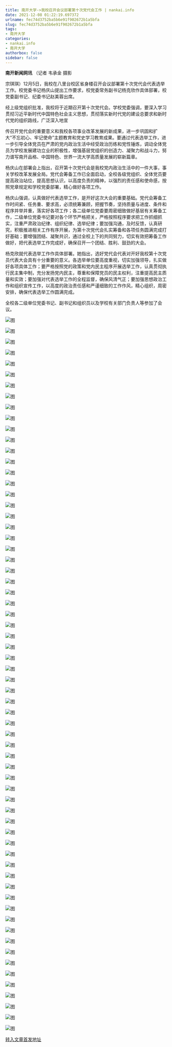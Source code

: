 ```yaml
---
title: 南开大学->我校召开会议部署第十次党代会工作 | nankai.info
date: 2021-12-08 01:22:19.697372
urlname: fec74d3752ba5b6e91f902672b1a5bfa
slug: fec74d3752ba5b6e91f902672b1a5bfa
tags: 
- 南开大学
categories:
- nankai.info
- 南开大学
authorbox: false
sidebar: false
---
```

**南开新闻网讯** （记者 韦承金 摄影

宗琪琪）12月5日，我校在八里台校区省身楼召开会议部署第十次党代会代表选举工作。校党委书记杨庆山提出工作要求，校党委常务副书记杨克欣作具体部署，校党委副书记、纪委书记赵美蓉出席。

经上级党组织批准，我校将于近期召开第十次党代会。学校党委强调，要深入学习贯彻习近平新时代中国特色社会主义思想，贯彻落实新时代党的建设总要求和新时代党的组织路线，广泛深入地宣
<!--more-->
传召开党代会的重要意义和我校各项事业改革发展的新成果，进一步巩固和扩大“不忘初心、牢记使命”主题教育和党史学习教育成果。要通过代表选举工作，进一步引导全体党员在严肃的党内政治生活中经受政治历练和党性锤炼，调动全体党员为学校发展建功立业的积极性，增强基层党组织的创造力、凝聚力和战斗力，努力谱写南开品格、中国特色、世界一流大学高质量发展的崭新篇章。

杨庆山在部署会上指出，召开第十次党代会是我校党内政治生活中的一件大事，事关学校改革发展全局。党代会筹备工作已全面启动，全校各级党组织、全体党员要提高政治站位，提高思想认识，以高度负责的精神，以强烈的责任感和使命感，按照党章规定和学校党委部署，精心做好各项工作。

杨庆山强调，认真做好代表选举工作，是开好这次大会的重要基础。党代会筹备工作时间紧、任务重、要求高，必须统筹兼顾，把握节奏，坚持质量与进度、条件和程序并举并重，落实好各项工作；各二级单位党委要周密细致做好基层有关筹备工作，二级单位党委书记要对各个环节严格把关，严格按照程序要求把工作抓细抓实，注重严肃政治纪律、组织纪律、选举纪律；要加强沟通，及时反馈，认真研究，积极推进相关工作有序开展，为第十次党代会扎实筹备和各项任务圆满完成打好基础；要增强团结、凝聚共识，通过全校上下的共同努力，切实有效把筹备工作做好，把代表选举工作完成好，确保召开一个团结、胜利、鼓劲的大会。

杨克欣就代表选举工作作具体部署。她指出，选好党代会代表对开好我校第十次党员代表大会具有十分重要的意义。各选举单位要高度重视，切实加强领导，扎实做好各项具体工作；要严格按照党的政策和党内民主程序开展选举工作，认真贯彻执行民主集中制，充分发扬党内民主，尊重和保障党员的民主权利，注重提高民主质量和实效；要加强对代表选举工作的全程监督，确保风清气正；要加强思想政治工作和组织宣传工作，以高度的政治责任感和严谨细致的工作作风，精心组织，周密安排，确保代表选举工作圆满完成。

全校各二级单位党委书记、副书记和组织员以及学校有关部门负责人等参加了会议。

![图](http://news.nankai.edu.cn/ywsd/system/2021/12/05/g)

![图](http://news.nankai.edu.cn/ywsd/system/2021/12/05/p)

![图](http://news.nankai.edu.cn/ywsd/system/2021/12/05/j)

![图](http://news.nankai.edu.cn/ywsd/system/2021/12/05/)

![图](http://news.nankai.edu.cn/ywsd/system/2021/12/05/f)

![图](http://news.nankai.edu.cn/ywsd/system/2021/12/05/6)

![图](http://news.nankai.edu.cn/ywsd/system/2021/12/05/b)

![图](http://news.nankai.edu.cn/ywsd/system/2021/12/05/f)

![图](http://news.nankai.edu.cn/ywsd/system/2021/12/05/6)

![图](http://news.nankai.edu.cn/ywsd/system/2021/12/05/a)

![图](http://news.nankai.edu.cn/ywsd/system/2021/12/05/3)

![图](http://news.nankai.edu.cn/ywsd/system/2021/12/05/f)

![图](http://news.nankai.edu.cn/ywsd/system/2021/12/05/_)

![图](http://news.nankai.edu.cn/ywsd/system/2021/12/05/9)

![图](http://news.nankai.edu.cn/ywsd/system/2021/12/05/0)

![图](http://news.nankai.edu.cn/ywsd/system/2021/12/05/3)

![图](http://news.nankai.edu.cn/ywsd/system/2021/12/05/3)

![图](http://news.nankai.edu.cn/ywsd/system/2021/12/05/4)

![图](http://news.nankai.edu.cn/ywsd/system/2021/12/05/0)

![图](http://news.nankai.edu.cn/ywsd/system/2021/12/05/0)

![图](http://news.nankai.edu.cn/ywsd/system/2021/12/05/0)

![图](http://news.nankai.edu.cn/ywsd/system/2021/12/05/3)

![图](http://news.nankai.edu.cn/ywsd/system/2021/12/05/0)

![图](http://news.nankai.edu.cn/ywsd/system/2021/12/05/0)

![图](http://news.nankai.edu.cn/)

![图](http://news.nankai.edu.cn/ywsd/system/2021/12/05/3)

![图](http://news.nankai.edu.cn/ywsd/system/2021/12/05/3)

![图](http://news.nankai.edu.cn/ywsd/system/2021/12/05/4)

![图](http://news.nankai.edu.cn/)

![图](http://news.nankai.edu.cn/ywsd/system/2021/12/05/0)

![图](http://news.nankai.edu.cn/ywsd/system/2021/12/05/0)

![图](http://news.nankai.edu.cn/ywsd/system/2021/12/05/0)

![图](http://news.nankai.edu.cn/)

![图](http://news.nankai.edu.cn/ywsd/system/2021/12/05/3)

![图](http://news.nankai.edu.cn/ywsd/system/2021/12/05/0)

![图](http://news.nankai.edu.cn/ywsd/system/2021/12/05/0)

![图](http://news.nankai.edu.cn/)

![图](http://news.nankai.edu.cn/ywsd/system/2021/12/05/c)

![图](http://news.nankai.edu.cn/ywsd/system/2021/12/05/i)

![图](http://news.nankai.edu.cn/ywsd/system/2021/12/05/p)

![图](http://news.nankai.edu.cn/)

![图](http://news.nankai.edu.cn/ywsd/system/2021/12/05/n)

![图](http://news.nankai.edu.cn/ywsd/system/2021/12/05/c)

![图](http://news.nankai.edu.cn/ywsd/system/2021/12/05/)

![图](http://news.nankai.edu.cn/ywsd/system/2021/12/05/u)

![图](http://news.nankai.edu.cn/ywsd/system/2021/12/05/d)

![图](http://news.nankai.edu.cn/ywsd/system/2021/12/05/e)

![图](http://news.nankai.edu.cn/ywsd/system/2021/12/05/)

![图](http://news.nankai.edu.cn/ywsd/system/2021/12/05/i)

![图](http://news.nankai.edu.cn/ywsd/system/2021/12/05/a)

![图](http://news.nankai.edu.cn/ywsd/system/2021/12/05/k)

![图](http://news.nankai.edu.cn/ywsd/system/2021/12/05/n)

![图](http://news.nankai.edu.cn/ywsd/system/2021/12/05/a)

![图](http://news.nankai.edu.cn/ywsd/system/2021/12/05/n)

![图](http://news.nankai.edu.cn/ywsd/system/2021/12/05/)

![图](http://news.nankai.edu.cn/ywsd/system/2021/12/05/s)

![图](http://news.nankai.edu.cn/ywsd/system/2021/12/05/w)

![图](http://news.nankai.edu.cn/ywsd/system/2021/12/05/e)

![图](http://news.nankai.edu.cn/ywsd/system/2021/12/05/n)

![图](http://news.nankai.edu.cn/)

![图](http://news.nankai.edu.cn/)

![图](http://news.nankai.edu.cn/ywsd/system/2021/12/05/:)

![图](http://news.nankai.edu.cn/ywsd/system/2021/12/05/p)

![图](http://news.nankai.edu.cn/ywsd/system/2021/12/05/t)

![图](http://news.nankai.edu.cn/ywsd/system/2021/12/05/t)

![图](http://news.nankai.edu.cn/ywsd/system/2021/12/05/h)

[转入文章首发地址](http://news.nankai.edu.cn/ywsd/system/2021/12/05/030049287.shtml)